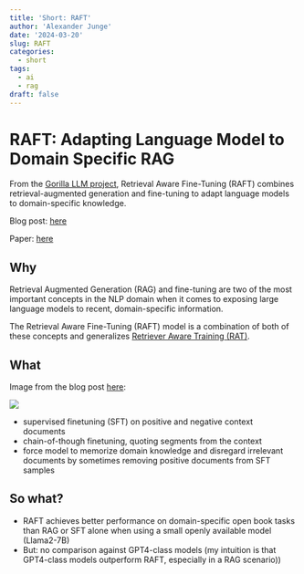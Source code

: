 ```yaml
---
title: 'Short: RAFT'
author: 'Alexander Junge'
date: '2024-03-20'
slug: RAFT
categories:
  - short
tags:
  - ai
  - rag
draft: false
---
```


# RAFT: Adapting Language Model to Domain Specific RAG

From the [Gorilla LLM project](https://gorilla.cs.berkeley.edu), Retrieval Aware Fine-Tuning (RAFT) combines
retrieval-augmented generation and fine-tuning to adapt language models to domain-specific knowledge.

Blog post: [here](https://gorilla.cs.berkeley.edu/blogs/9_raft.html)

Paper: [here](https://github.com/ShishirPatil/gorilla/blob/gh-pages/assets/RAFT.pdf)

## Why

Retrieval Augmented Generation (RAG) and fine-tuning are two of the most important concepts in the NLP domain when it comes to
exposing large language models to recent, domain-specific information.

The Retrieval Aware Fine-Tuning (RAFT) model is a combination of both of these concepts and
generalizes [Retriever Aware Training (RAT)](https://gorilla.cs.berkeley.edu/blogs/3_retriever_aware_training.html).

## What

Image from the blog post [here](https://gorilla.cs.berkeley.edu/blogs/9_raft.html):

![](/posts/2024-03-20/raft.png)

- supervised finetuning (SFT) on positive and negative context documents
- chain-of-though finetuning, quoting segments from the context
- force model to memorize domain knowledge and disregard irrelevant documents by sometimes removing positive documents from SFT samples

## So what?

- RAFT achieves better performance on domain-specific open book tasks than RAG or SFT alone when using a small openly available model (Llama2-7B)
- But: no comparison against GPT4-class models (my intuition is that GPT4-class models outperform RAFT, especially in a RAG scenario))